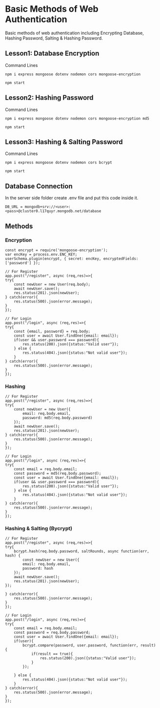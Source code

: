 # Basic Methods of Web Authentication

Basic methods of web authentication including Encrypting Database, Hashing Password, Salting & Hashing Password.

## Lesson1: Database Encryption

Command Lines

`npm i express mongoose dotenv nodemon cors mongoose-encryption`

`npm start`

## Lesson2: Hashing Password

Command Lines

`npm i express mongoose dotenv nodemon cors mongoose-encryption md5`

`npm start`

## Lesson3: Hashing & Salting Password

Command Lines

`npm i express mongoose dotenv nodemon cors bcrypt `

`npm start`

## Database Connection
In the server side folder create .env file and put this code inside it.

`DB_URL = mongodb+srv://<user>:<pass>@cluster0.l17quyr.mongodb.net/database`

## Methods

### Encryption

    const encrypt = require('mongoose-encryption');
    var encKey = process.env.ENC_KEY;
    userSchema.plugin(encrypt, { secret: encKey, encryptedFields: ['password'] });
    
    // For Register
    app.post("/register", async (req,res)=>{
    try{
        const newUser = new User(req.body);
        await newUser.save();
        res.status(201).json(newUser);
    } catch(error){
        res.status(500).json(error.message);
    }
    });
    
    // For Login
    app.post("/login", async (req,res)=>{
    try{
        const {email, password} = req.body;
        const user = await User.findOne({email: email});
        if(user && user.password === password){
            res.status(200).json({status:"Valid user"});
        } else {
            res.status(404).json({status:"Not valid user"});
        }
    } catch(error){
        res.status(500).json(error.message);
    }
    });

### Hashing
    // For Register
    app.post("/register", async (req,res)=>{
    try{
        const newUser = new User({
            email: req.body.email,
            password: md5(req.body.password)
        });
        await newUser.save();
        res.status(201).json(newUser);
    } catch(error){
        res.status(500).json(error.message);
    }
    });

    // For Login
    app.post("/login", async (req,res)=>{
    try{
        const email = req.body.email;
        const password = md5(req.body.password);
        const user = await User.findOne({email: email});
        if(user && user.password === password){
            res.status(200).json({status:"Valid user"});
        } else {
            res.status(404).json({status:"Not valid user"});
        }
    } catch(error){
        res.status(500).json(error.message);
    }
    });

### Hashing & Salting (Bycrypt)
    // For Register
    app.post("/register", async (req,res)=>{
    try{
        bcrypt.hash(req.body.password, saltRounds, async function(err, hash) {
            const newUser = new User({
            email: req.body.email,
            password: hash
        });
        await newUser.save();
        res.status(201).json(newUser);
    });

    } catch(error){
        res.status(500).json(error.message);
    }
    });
    
    // For Login
    app.post("/login", async (req,res)=>{
    try{
        const email = req.body.email;
        const password = req.body.password;
        const user = await User.findOne({email: email});
        if(user){
            bcrypt.compare(password, user.password, function(err, result) {
                if(result == true){
                    res.status(200).json({status:"Valid user"});
                }
            });
            
        } else {
            res.status(404).json({status:"Not valid user"});
        }
    } catch(error){
        res.status(500).json(error.message);
    }
    });
